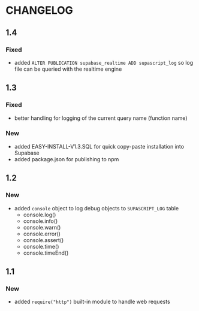 # CHANGELOG
## 1.4
### Fixed
- added `ALTER PUBLICATION supabase_realtime ADD supascript_log` so log file can be queried with the realtime engine
## 1.3
### Fixed
- better handling for logging of the current query name (function name)
### New
- added EASY-INSTALL-V1.3.SQL for quick copy-paste installation into Supabase
- added package.json for publishing to npm
## 1.2
### New
- added `console` object to log debug objects to `SUPASCRIPT_LOG` table
    - console.log()
    - console.info()
    - console.warn()
    - console.error()
    - console.assert()
    - console.time()
    - console.timeEnd()
## 1.1
### New
- added `require("http")` built-in module to handle web requests
